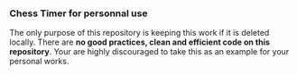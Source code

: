 ### Chess Timer for personnal use

The only purpose of this repository is keeping this work if it is deleted
locally. There are <b>no good practices, clean and efficient code on this
repository</b>. Your are highly discouraged to take this as an example for
your personal works.
